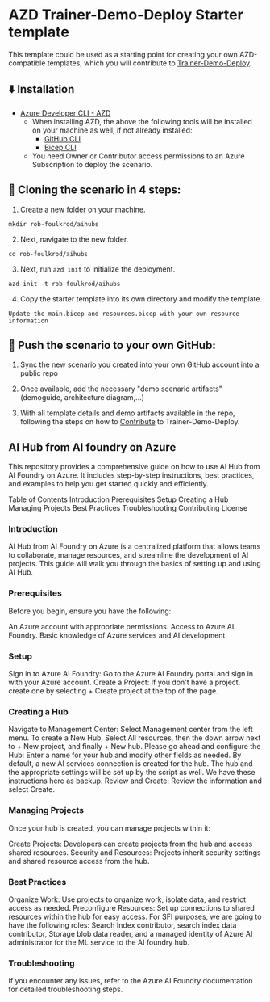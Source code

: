 # AZD Trainer-Demo-Deploy Starter template

This template could be used as a starting point for creating your own AZD-compatible templates, which you will contribute to [Trainer-Demo-Deploy](https://aka.ms/trainer-demo-deploy). 

## ⬇️ Installation
- [Azure Developer CLI - AZD](https://learn.microsoft.com/en-us/azure/developer/azure-developer-cli/install-azd)
    - When installing AZD, the above the following tools will be installed on your machine as well, if not already installed:
        - [GitHub CLI](https://cli.github.com)
        - [Bicep CLI](https://learn.microsoft.com/en-us/azure/azure-resource-manager/bicep/install)
    - You need Owner or Contributor access permissions to an Azure Subscription to  deploy the scenario.

## 🚀 Cloning the scenario in 4 steps:

1. Create a new folder on your machine.
```
mkdir rob-foulkrod/aihubs
```
2. Next, navigate to the new folder.
```
cd rob-foulkrod/aihubs
```
3. Next, run `azd init` to initialize the deployment.
```
azd init -t rob-foulkrod/aihubs
```
4. Copy the starter template into its own directory and modify the template.
```
Update the main.bicep and resources.bicep with your own resource information
```

## 🚀 Push the scenario to your own GitHub:

1. Sync the new scenario you created into your own GitHub account into a public repo



3. Once available, add the necessary "demo scenario artifacts" (demoguide, architecture diagram,...) 

4. With all template details and demo artifacts available in the repo, following the steps on how to [Contribute](https://microsoftlearning.github.io/trainer-demo-deploy/docs/contribute) to Trainer-Demo-Deploy.

   
## AI Hub from AI foundry on Azure
This repository provides a comprehensive guide on how to use AI Hub from AI Foundry on Azure. It includes step-by-step instructions, best practices, and examples to help you get started quickly and efficiently.

Table of Contents
Introduction
Prerequisites
Setup
Creating a Hub
Managing Projects
Best Practices
Troubleshooting
Contributing
License


### Introduction
AI Hub from AI Foundry on Azure is a centralized platform that allows teams to collaborate, manage resources, and streamline the development of AI projects. This guide will walk you through the basics of setting up and using AI Hub.

### Prerequisites
Before you begin, ensure you have the following:

An Azure account with appropriate permissions.
Access to Azure AI Foundry.
Basic knowledge of Azure services and AI development.
### Setup
Sign in to Azure AI Foundry: Go to the Azure AI Foundry portal and sign in with your Azure account.
Create a Project: If you don't have a project, create one by selecting + Create project at the top of the page.
### Creating a Hub
Navigate to Management Center: Select Management center from the left menu.
To create a New Hub, Select All resources, then the down arrow next to + New project, and finally + New hub.
Please go ahead and configure the Hub: Enter a name for your hub and modify other fields as needed. By default, a new AI services connection is created for the hub. The hub and the appropriate settings will be set up by the script as well. We have these instructions here as backup.
Review and Create: Review the information and select Create.
### Managing Projects
Once your hub is created, you can manage projects within it:

Create Projects: Developers can create projects from the hub and access shared resources.
Security and Resources: Projects inherit security settings and shared resource access from the hub.
### Best Practices
Organize Work: Use projects to organize work, isolate data, and restrict access as needed.
Preconfigure Resources: Set up connections to shared resources within the hub for easy access. For SFI purposes, we are going to have the following roles: Search Index contributor, search index data contributor, Storage blob data reader, and a managed identity of Azure AI administrator for the ML service to the AI foundry hub.

### Troubleshooting
If you encounter any issues, refer to the Azure AI Foundry documentation for detailed troubleshooting steps.
 
